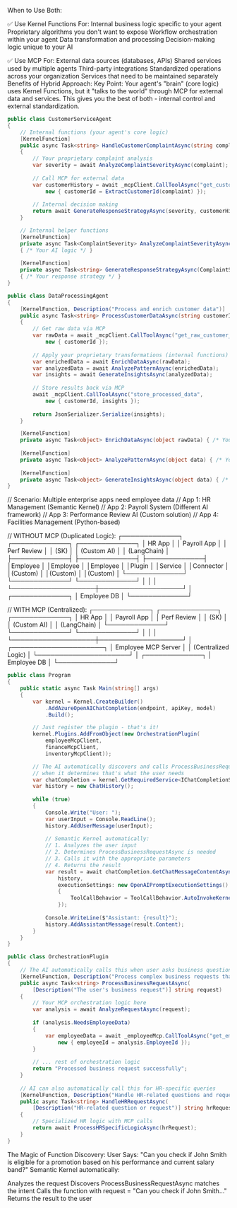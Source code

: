 When to Use Both:

✅ Use Kernel Functions For:
Internal business logic specific to your agent
Proprietary algorithms you don't want to expose
Workflow orchestration within your agent
Data transformation and processing
Decision-making logic unique to your AI

✅ Use MCP For:
External data sources (databases, APIs)
Shared services used by multiple agents
Third-party integrations
Standardized operations across your organization
Services that need to be maintained separately
Benefits of Hybrid Approach:
Key Point: Your agent's "brain" (core logic) uses Kernel Functions, but it "talks to the world" through MCP for external data and services. This gives you the best of both - internal control and external standardization.

```c#
public class CustomerServiceAgent
{
    // Internal functions (your agent's core logic)
    [KernelFunction]
    public async Task<string> HandleCustomerComplaintAsync(string complaint)
    {
        // Your proprietary complaint analysis
        var severity = await AnalyzeComplaintSeverityAsync(complaint);
        
        // Call MCP for external data
        var customerHistory = await _mcpClient.CallToolAsync("get_customer_history", 
            new { customerId = ExtractCustomerId(complaint) });
        
        // Internal decision making
        return await GenerateResponseStrategyAsync(severity, customerHistory);
    }

    // Internal helper functions
    [KernelFunction]
    private async Task<ComplaintSeverity> AnalyzeComplaintSeverityAsync(string complaint) 
    { /* Your AI logic */ }
    
    [KernelFunction]
    private async Task<string> GenerateResponseStrategyAsync(ComplaintSeverity severity, object history) 
    { /* Your response strategy */ }
}
```

```c#
public class DataProcessingAgent
{
    [KernelFunction, Description("Process and enrich customer data")]
    public async Task<string> ProcessCustomerDataAsync(string customerId)
    {
        // Get raw data via MCP
        var rawData = await _mcpClient.CallToolAsync("get_raw_customer_data", 
            new { customerId });
        
        // Apply your proprietary transformations (internal functions)
        var enrichedData = await EnrichDataAsync(rawData);
        var analyzedData = await AnalyzePatternAsync(enrichedData);
        var insights = await GenerateInsightsAsync(analyzedData);
        
        // Store results back via MCP
        await _mcpClient.CallToolAsync("store_processed_data", 
            new { customerId, insights });
        
        return JsonSerializer.Serialize(insights);
    }

    [KernelFunction]
    private async Task<object> EnrichDataAsync(object rawData) { /* Your logic */ }
    
    [KernelFunction]
    private async Task<object> AnalyzePatternAsync(object data) { /* Your logic */ }
    
    [KernelFunction]
    private async Task<object> GenerateInsightsAsync(object data) { /* Your logic */ }
}
```



// Scenario: Multiple enterprise apps need employee data
// App 1: HR Management (Semantic Kernel)
// App 2: Payroll System (Different AI framework)
// App 3: Performance Review AI (Custom solution)
// App 4: Facilities Management (Python-based)

// WITHOUT MCP (Duplicated Logic):
┌─────────────┐    ┌─────────────┐    ┌─────────────┐
│ HR App      │    │ Payroll App │    │ Perf Review │
│ (SK)        │    │ (Custom AI) │    │ (LangChain) │
├─────────────┤    ├─────────────┤    ├─────────────┤
│Employee     │    │Employee     │    │Employee     │
│Plugin       │    │Service      │    │Connector    │
│(Custom)     │    │(Custom)     │    │(Custom)     │
└─────────────┘    └─────────────┘    └─────────────┘
       │                   │                   │
       └───────────────────┼───────────────────┘
                           │
                    ┌─────────────┐
                    │ Employee DB │
                    └─────────────┘

// WITH MCP (Centralized):
┌─────────────┐    ┌─────────────┐    ┌─────────────┐
│ HR App      │    │ Payroll App │    │ Perf Review │
│ (SK)        │    │ (Custom AI) │    │ (LangChain) │
└─────────────┘    └─────────────┘    └─────────────┘
       │                   │                   │
       └───────────────────┼───────────────────┘
                           │
                ┌─────────────────────┐
                │ Employee MCP Server │
                │ (Centralized Logic) │
                └─────────────────────┘
                           │
                    ┌─────────────┐
                    │ Employee DB │
                    └─────────────┘

```c#
public class Program
{
    public static async Task Main(string[] args)
    {
        var kernel = Kernel.CreateBuilder()
            .AddAzureOpenAIChatCompletion(endpoint, apiKey, model)
            .Build();

        // Just register the plugin - that's it!
        kernel.Plugins.AddFromObject(new OrchestrationPlugin(
            employeeMcpClient, 
            financeMcpClient, 
            inventoryMcpClient));

        // The AI automatically discovers and calls ProcessBusinessRequestAsync
        // when it determines that's what the user needs
        var chatCompletion = kernel.GetRequiredService<IChatCompletionService>();
        var history = new ChatHistory();
        
        while (true)
        {
            Console.Write("User: ");
            var userInput = Console.ReadLine();
            history.AddUserMessage(userInput);
            
            // Semantic Kernel automatically:
            // 1. Analyzes the user input
            // 2. Determines ProcessBusinessRequestAsync is needed
            // 3. Calls it with the appropriate parameters
            // 4. Returns the result
            var result = await chatCompletion.GetChatMessageContentAsync(
                history, 
                executionSettings: new OpenAIPromptExecutionSettings() 
                { 
                    ToolCallBehavior = ToolCallBehavior.AutoInvokeKernelFunctions 
                });
            
            Console.WriteLine($"Assistant: {result}");
            history.AddAssistantMessage(result.Content);
        }
    }
}

public class OrchestrationPlugin
{
    // The AI automatically calls this when user asks business questions
    [KernelFunction, Description("Process complex business requests that may require employee, financial, or inventory data")]
    public async Task<string> ProcessBusinessRequestAsync(
        [Description("The user's business request")] string request)
    {
        // Your MCP orchestration logic here
        var analysis = await AnalyzeRequestAsync(request);
        
        if (analysis.NeedsEmployeeData)
        {
            var employeeData = await _employeeMcp.CallToolAsync("get_employee_info", 
                new { employeeId = analysis.EmployeeId });
        }
        
        // ... rest of orchestration logic
        return "Processed business request successfully";
    }
    
    // AI can also automatically call this for HR-specific queries
    [KernelFunction, Description("Handle HR-related questions and requests")]
    public async Task<string> HandleHRRequestAsync(
        [Description("HR-related question or request")] string hrRequest)
    {
        // Specialized HR logic with MCP calls
        return await ProcessHRSpecificLogicAsync(hrRequest);
    }
}
```
The Magic of Function Discovery:
User Says: "Can you check if John Smith is eligible for a promotion based on his performance and current salary band?"
Semantic Kernel automatically:

Analyzes the request
Discovers ProcessBusinessRequestAsync matches the intent
Calls the function with request = "Can you check if John Smith..."
Returns the result to the user